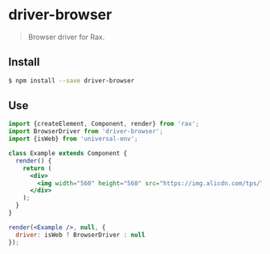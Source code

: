 # driver-browser

> Browser driver for Rax.

## Install

```bash
$ npm install --save driver-browser
```

## Use

```jsx
import {createElement, Component, render} from 'rax';
import BrowserDriver from 'driver-browser';
import {isWeb} from 'universal-env';

class Example extends Component {
  render() {
    return (
      <div>
        <img width="560" height="560" src="https://img.alicdn.com/tps/TB1z.55OFXXXXcLXXXXXXXXXXXX-560-560.jpg" />
      </div>
    );
  }
}

render(<Example />, null, {
  driver: isWeb ? BrowserDriver : null
});
```
